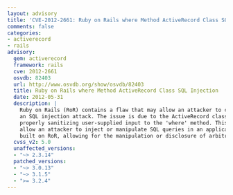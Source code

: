 ```yaml
---
layout: advisory
title: 'CVE-2012-2661: Ruby on Rails where Method ActiveRecord Class SQL Injection'
comments: false
categories:
- activerecord
- rails
advisory:
  gem: activerecord
  framework: rails
  cve: 2012-2661
  osvdb: 82403
  url: http://www.osvdb.org/show/osvdb/82403
  title: Ruby on Rails where Method ActiveRecord Class SQL Injection
  date: 2012-05-31
  description: |
    Ruby on Rails (RoR) contains a flaw that may allow an attacker to carry out
    an SQL injection attack. The issue is due to the ActiveRecord class not
    properly sanitizing user-supplied input to the 'where' method. This may
    allow an attacker to inject or manipulate SQL queries in an application
    built on RoR, allowing for the manipulation or disclosure of arbitrary data.
  cvss_v2: 5.0
  unaffected_versions:
  - "~> 2.3.14"
  patched_versions:
  - "~> 3.0.13"
  - "~> 3.1.5"
  - ">= 3.2.4"
---
```

